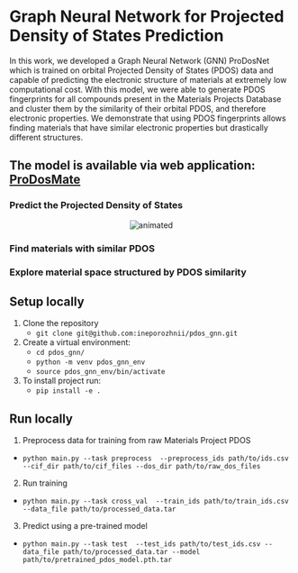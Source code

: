 # Graph Neural Network for Projected Density of States Prediction 

In this work, we developed a Graph Neural Network (GNN) ProDosNet which is trained on orbital Projected Density of States (PDOS) data and capable of predicting the electronic structure of materials at extremely low computational cost. With this model, we were able to generate PDOS fingerprints for all compounds present in the Materials Projects Database and cluster them by the similarity of their orbital PDOS, and therefore electronic properties. We demonstrate that using PDOS fingerprints allows finding materials that have similar electronic properties but drastically different structures.

## The model is available via web application: [ProDosMate](https://huggingface.co/spaces/inep/prodosmate "ProDosMate")
### Predict the Projected Density of States
<p align="center">
  <img src="https://github.com/ineporozhnii/pdos_gnn/blob/main/assets/ProDosMate_demo_predict_pdos.gif" alt="animated" />
</p>

### Find materials with similar PDOS
### Explore material space structured by PDOS similarity 

## Setup locally
1. Clone the repository
    - `git clone git@github.com:ineporozhnii/pdos_gnn.git`
2. Create a virtual environment:
    - `cd pdos_gnn/`
    - `python -m venv pdos_gnn_env`
    - `source pdos_gnn_env/bin/activate`
3. To install project run: 
    - `pip install -e .`
  
## Run locally
1. Preprocess data for training from raw Materials Project PDOS
  - `python main.py --task preprocess  --preprocess_ids path/to/ids.csv --cif_dir path/to/cif_files --dos_dir path/to/raw_dos_files`
2. Run training
  - `python main.py --task cross_val  --train_ids path/to/train_ids.csv --data_file path/to/processed_data.tar`
3. Predict using a pre-trained model
  - `python main.py --task test  --test_ids path/to/test_ids.csv --data_file path/to/processed_data.tar --model path/to/pretrained_pdos_model.pth.tar`

